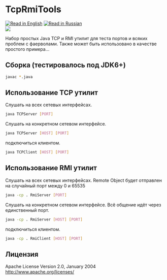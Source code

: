 TcpRmiTools
======
[![Read in English](http://www.printableworldflags.com/icon-flags/24/United%20Kingdom.png)](https://github.com/SquareGearsLogic/TcpRmiTools) [![Read in Russian](http://www.printableworldflags.com/icon-flags/24/Russian%20Federation.png)](https://github.com/SquareGearsLogic/TcpRmiTools/blob/master/README.ru.md)  
![](https://travis-ci.org/SquareGearsLogic/TcpRmiTools.svg?branch=master)

Набор простых Java TCP и RMI утилит для теста портов и всяких проблем с фаерволами.
Также может быть использовано в качестве простого примера...

Сборка (тестировалось под JDK6+)
-----------
```bash
javac *.java
```

Использование TCP утилит
-----------
Слушать на всех сетевых интерфейсах.
```bash
java TCPServer [PORT]
```
Слушать на конкретном сетевом интерфейсе.
```bash
java TCPServer [HOST] [PORT]
```

подключиться клиентом.
```bash
java TCPClient [HOST] [PORT]
```

Использование RMI утилит
-----------
Слушать на всех сетевых интерфейсах.
Remote Object будет отправлен на случайный порт между 0 и 65535
```bash
java -cp . RmiServer [PORT]
```
Слушать на конкретном сетевом интерфейсе.
Всё общение идёт через единственный порт.
```bash
java -cp . RmiServer [HOST] [PORT]
```

подключиться клиентом.
```bash
java -cp . RmiClient [HOST] [PORT]
```


Лицензия
-----------
Apache License Version 2.0, January 2004
http://www.apache.org/licenses/